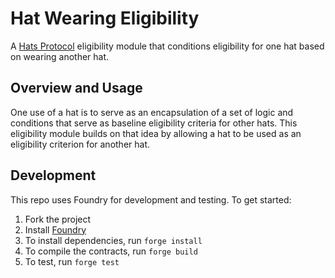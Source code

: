 # Hat Wearing Eligibility

A [Hats Protocol](https://github.com/hats-protocol/hats-protocol) eligibility module that conditions eligibility for one hat based on wearing another hat.

## Overview and Usage

One use of a hat is to serve as an encapsulation of a set of logic and conditions that serve as baseline eligibility criteria for other hats. This eligibility module builds on that idea by allowing a hat to be used as an eligibility criterion for another hat.

## Development

This repo uses Foundry for development and testing. To get started:

1. Fork the project
2. Install [Foundry](https://book.getfoundry.sh/getting-started/installation)
3. To install dependencies, run `forge install`
4. To compile the contracts, run `forge build`
5. To test, run `forge test`
